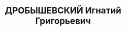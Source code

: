 ---
title: ДРОБЫШЕВСКИЙ Игнатий Григорьевич
description: "Род. в 1881, Могилевская губ., белорус. Проживал: КЖД, разъезд Каштан.\
  \ Дорожный мастер 3-го околотка 2-й дистанции службы пути КЖД. Привлекался к уголовной\
  \ ответственности в 1934 и 1936. Обвинение по ст. 58-3 УК РСФСР. \n  Арестован 24.02.1937.\
  \ Обв.: к.-р. диверсионная деятельность. Приговор: ВК ВС СССР, 19.07.1938 – ВМН.\
  \ Расстрелян 19.07.1938, в г. Красноярске. \n  Реабилитирован ВК ВС СССР 27.12.1957"
---